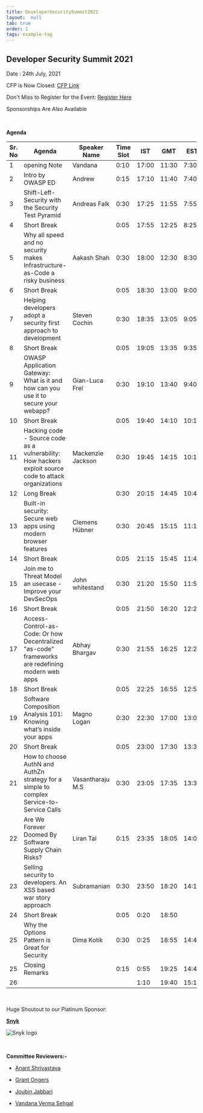 ```yaml
---
title: DeveloperSecuritySummit2021
layout:  null
tab: true
order: 1
tags: example-tag
---
```


## Developer Security Summit 2021

Date : 24th July, 2021


CFP is Now Closed: [CFP Link](https://owasp.submittable.com/submit/196834/owasp-appsec-days-developer-security-summit-2021)


Don't Miss to Register for the Event: [Register Here](https://www.eventbrite.com/e/appsec-days-owasp-developer-security-summit-2021-tickets-153345649967)


Sponsorships Are Also Available

<br>

**Agenda**


| Sr. No | Agenda                                                                                                 | Speaker Name      | Time Slot | IST   | GMT   | EST   |
|--------|--------------------------------------------------------------------------------------------------------|-------------------|-----------|-------|-------|-------|
| 1      | opening Note                                                                                           | Vandana           | 0:10      | 17:00 | 11:30 | 7:30  |
| 2      | Intro by OWASP ED                                                                                      | Andrew            | 0:15      | 17:10 | 11:40 | 7:40  |
| 3      | Shift-Left-Security with the Security Test Pyramid                                                     | Andreas Falk      | 0:30      | 17:25 | 11:55 | 7:55  |
| 4      | Short Break                                                                                            |                   | 0:05      | 17:55 | 12:25 | 8:25  |
| 5      | Why all speed and no security makes Infrastructure-as-Code a risky business                            | Aakash Shah       | 0:30      | 18:00 | 12:30 | 8:30  |
| 6      | Short Break                                                                                            |                   | 0:05      | 18:30 | 13:00 | 9:00  |
| 7      | Helping developers adopt a security first approach to development                                      | Steven Cochin     | 0:30      | 18:35 | 13:05 | 9:05  |
| 8      | Short Break                                                                                            |                   | 0:05      | 19:05 | 13:35 | 9:35  |
| 9      | OWASP Application Gateway: What is it and how can you use it to secure your webapp?                    | Gian-Luca Frei    | 0:30      | 19:10 | 13:40 | 9:40  |
| 10     | Short Break                                                                                            |                   | 0:05      | 19:40 | 14:10 | 10:10 |
| 11     | Hacking code - Source code as a vulnerability: How hackers exploit source code to attack organizations | Mackenzie Jackson | 0:30      | 19:45 | 14:15 | 10:15 |
| 12     | Long Break                                                                                             |                   | 0:30      | 20:15 | 14:45 | 10:45 |
| 13     | Built-in security: Secure web apps using modern browser features                                       | Clemens Hübner    | 0:30      | 20:45 | 15:15 | 11:15 |
| 14     | Short Break                                                                                            |                   | 0:05      | 21:15 | 15:45 | 11:45 |
| 15     | Join me to Threat Model an usecase - Improve your DevSecOps                                            | John whitestand   | 0:30      | 21:20 | 15:50 | 11:50 |
| 16     | Short Break                                                                                            |                   | 0:05      | 21:50 | 16:20 | 12:20 |
| 17     | Access-Control-as-Code: Or how Decentralized "as-code" frameworks are redefining modern web apps       | Abhay Bhargav     | 0:30      | 21:55 | 16:25 | 12:25 |
| 18     | Short Break                                                                                            |                   | 0:05      | 22:25 | 16:55 | 12:55 |
| 19     | Software Composition Analysis 101: Knowing what’s inside your apps                                     | Magno Logan       | 0:30      | 22:30 | 17:00 | 13:00 |
| 20     | Short Break                                                                                            |                   | 0:05      | 23:00 | 17:30 | 13:30 |
| 21     | How to choose AuthN and AuthZn strategy for a simple to complex Service-to-Service Calls               | Vasantharaju M.S  | 0:30      | 23:05 | 17:35 | 13:35 |
| 22     | Are We Forever Doomed By Software Supply Chain Risks?                                                  | Liran Tal         | 0:15      | 23:35 | 18:05 | 14:05 |
| 23     | Selling security to developers. An XSS based war story approach                                        | Subramanian       | 0:30      | 23:50 | 18:20 | 14:10 |
| 24     | Short Break                                                                                            |                   | 0:05      | 0:20  | 18:50 |       |
| 25     | Why the Options Pattern is Great for Security                                                          | Dima Kotik        | 0:30      | 0:25  | 18:55 | 14:40 |
| 25     | Closing Remarks                                                                                        |                   | 0:15      | 0:55  | 19:25 | 14:45 |
| 26     |                                                                                                        |                   |           | 1:10  | 19:40 | 15:15 |



<br>

Huge Shoutout to our Platinum Sponsor:

[**Snyk**](https://snyk.io/)

![Snyk logo](https://owasp.org/www-project-developer-outreach-program/assets/images/snyk-logo-black.png)

<br>

**Committee Reviewers:-**

* [Anant Shrivastava](https://twitter.com/anantshri)

* [Grant Ongers](https://twitter.com/rewtd)

* [Joubin Jabbari](https://twitter.com/joubinj)

* [Vandana Verma Sehgal](https://twitter.com/InfosecVandana)

